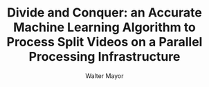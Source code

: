 ---
paperId: 88
author: Walter Mayor
publicationauthor: Mayor, W.
title: "Divide and Conquer: an Accurate Machine Learning Algorithm to Process Split Videos on a Parallel Processing Infrastructure"
pdf: Poster_Mayor_Walter.pdf
poster: --
alt: --
type: Poster
topic: FAT
link: --
conference: neurips
year: 2019
tags: neurips-2019
location: Vancouver, Canada
---